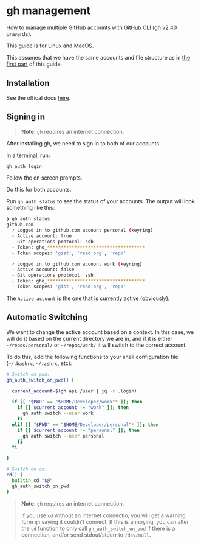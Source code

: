 # gh management

How to manage multiple GitHub accounts with [GitHub CLI](https://cli.github.com/) (gh v2.40 onwards).

This guide is for Linux and MacOS.

This assumes that we have the same accounts and file structure as in [the first part](./README.md) of this guide.

## Installation

See the offical docs [here](https://github.com/cli/cli#installation).

## Signing in

> **Note:**
> `gh` requires an internet connection.

After installing gh, we need to sign in to both of our accounts.

In a terminal, run:

```bash
gh auth login
```

Follow the on screen prompts.

Do this for both accounts.

Run `gh auth status` to see the status of your accounts. The output will look something like this:

```bash
❯ gh auth status
github.com
  ✓ Logged in to github.com account personal (keyring)
  - Active account: true
  - Git operations protocol: ssh
  - Token: gho_************************************
  - Token scopes: 'gist', 'read:org', 'repo'

  ✓ Logged in to github.com account work (keyring)
  - Active account: false
  - Git operations protocol: ssh
  - Token: gho_************************************
  - Token scopes: 'gist', 'read:org', 'repo'
```

The `Active account` is the one that is currently active (obviously).

## Automatic Switching

We want to change the active account based on a context. In this case, we will do it based on the current directory we are in, and if it is either `~/repos/personal/` or `~/repos/work/` it will switch to the correct account.

To do this, add the following functions to your shell configuration file (`~/.bashrc`, `~/.zshrc`, etc):

```bash
# Switch on pwd:
gh_auth_switch_on_pwd() {

  current_account=$(gh api /user | jq -r .login)

  if [[ "$PWD" == "$HOME/Developer/work"* ]]; then
    if [[ $current_account != "work" ]]; then
      gh auth switch --user work
    fi
  elif [[ "$PWD" == "$HOME/Developer/personal"* ]]; then
    if [[ $current_account != "personal" ]]; then
      gh auth switch --user personal
    fi
  fi

}

# Switch on cd:
cd() {
  builtin cd "$@"
  gh_auth_switch_on_pwd
}
```

> **Note:**
> `gh` requires an internet connection.
>
> If you use `cd` without an internet connectio, you will get a warning form `gh` saying it couldn't connect.
> If this is annoying, you can alter the `cd` function to only call `gh_auth_switch_on_pwd` if there is a connection, and/or send stdout/stderr to `/dev/null`.
